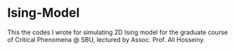# Ising-Model
This the codes I wrote for simulating 2D Ising model for the graduate course of Critical Phenomena @ SBU, lectured by Assoc. Prof. Ali Hosseiny.
